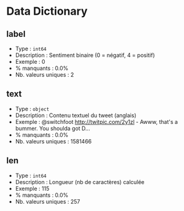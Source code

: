 # Data Dictionary

## label
- Type : `int64`
- Description : Sentiment binaire (0 = négatif, 4 = positif)
- Exemple : 0
- % manquants : 0.0%
- Nb. valeurs uniques : 2

## text
- Type : `object`
- Description : Contenu textuel du tweet (anglais)
- Exemple : @switchfoot http://twitpic.com/2y1zl - Awww, that's a bummer.  You shoulda got D...
- % manquants : 0.0%
- Nb. valeurs uniques : 1581466

## len
- Type : `int64`
- Description : Longueur (nb de caractères) calculée
- Exemple : 115
- % manquants : 0.0%
- Nb. valeurs uniques : 257

